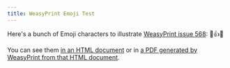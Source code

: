 ```yaml
---
title: WeasyPrint Emoji Test
---
```


Here's a bunch of Emoji characters to illustrate [WeasyPrint issue 568](https://github.com/Kozea/WeasyPrint/issues/568): &#x1F984;&#x1F44D;&#x1F436;

You can see them [in an HTML document](emoji.html) or in [a PDF generated by WeasyPrint from that HTML document](emoji.pdf).
